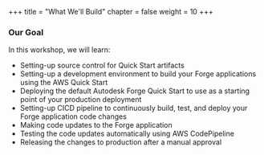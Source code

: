 +++
title = "What We'll Build"
chapter = false
weight = 10
+++

### Our Goal
In this workshop, we will learn:

- Setting-up source control for Quick Start artifacts
- Setting-up a development environment to build your Forge applications using the AWS Quick Start
- Deploying the default Autodesk Forge Quick Start to use as a starting point of your production deployment
- Setting-up CICD pipeline to continuously build, test, and deploy your Forge application code changes
- Making code updates to the Forge application
- Testing the code updates automatically using AWS CodePipeline
- Releasing the changes to production after a manual approval